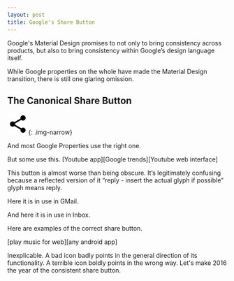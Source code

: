 ```yaml
---
layout: post
title: Google's Share Button
---
```


Google's Material Design promises to not only to bring consistency across products, but also to bring consistency within Google’s design language itself.

While Google properties on the whole have made the Material Design transition, there is still one glaring omission.

The Canonical Share Button
--------------------------

![Canonical Share Button](/assets/2015/01/ic_share_black_24dp_2x.png){: .img-narrow}

And most Google Properties use the right one.

But some use this.
[Youtube app][Google trends][Youtube web interface]

This button is almost worse than being obscure. It’s legitimately confusing because a reflected version of it “reply - insert the actual glyph if possible” glyph means reply.

Here it is in use in GMail.

And here it is in use in Inbox.

Here are examples of the correct share button.

[play music for web][any android app]

Inexplicable. A bad icon badly points in the general direction of its functionality. A terrible icon boldly points in the wrong way. Let's make 2016 the year of the consistent share button.

